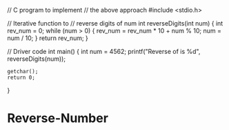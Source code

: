 // C program to implement 
// the above approach 
#include <stdio.h> 

// Iterative function to 
// reverse digits of num 
int reverseDigits(int num) 
{ 
	int rev_num = 0; 
	while (num > 0) { 
		rev_num = rev_num * 10 + num % 10; 
		num = num / 10; 
	} 
	return rev_num; 
} 

// Driver code 
int main() 
{ 
	int num = 4562; 
	printf("Reverse of is %d", reverseDigits(num)); 

	getchar(); 
	return 0; 
}
# Reverse-Number
